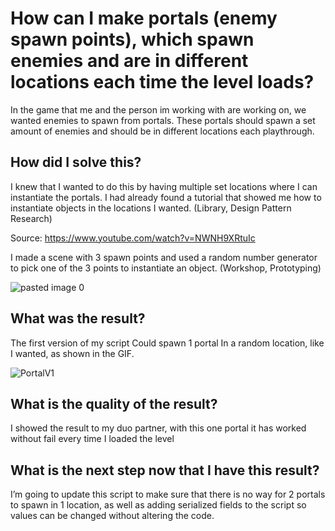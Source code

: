 # How can I make portals (enemy spawn points), which spawn enemies and are in different locations each time the level loads?
In the game that me and the person im working with are working on, we wanted enemies to spawn from portals. These portals should spawn a set amount of enemies and should be in different locations each playthrough.

## How did I solve this?
I knew that I wanted to do this by having multiple set locations where I can instantiate the portals. I had already found a tutorial that showed me how to instantiate objects in the locations I wanted.
(Library, Design Pattern Research) 

Source:
https://www.youtube.com/watch?v=NWNH9XRtuIc

I made a scene with 3 spawn points and used a random number generator to pick one of the 3 points to instantiate an object. 
(Workshop, Prototyping)

![pasted image 0](https://github.com/Timsel1/GDT-S4Portfolio/assets/90602424/dacc1581-d657-43ab-b32a-f95b6632d818)

## What was the result?
The first version of my script Could spawn 1 portal In a random location, like I wanted, as shown in the GIF.

![PortalV1](https://github.com/Timsel1/GDT-S4Portfolio/assets/90602424/7e6e692d-3193-4199-8ae5-fb50b134699f)

## What is the quality of the result?
I showed the result to my duo partner, with this one portal it has worked without fail every time I loaded the level

## What is the next step now that I have this result?
I’m going to update this script to make sure that there is no way for 2 portals to spawn in 1 location, as well as adding serialized fields to the script so values can be changed without altering the code.
